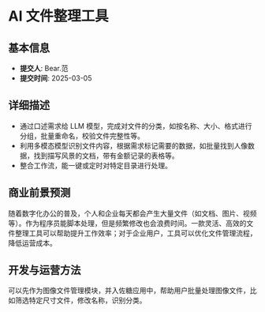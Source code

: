 # AI 文件整理工具

## 基本信息
- **提交人**: Bear.范
- **提交时间**: 2025-03-05

## 详细描述
* 通过口述需求给 LLM 模型，完成对文件的分类，如按名称、大小、格式进行分组，批量重命名，校验文件完整性等。
* 利用多模态模型识别文件内容，根据需求标记需要的数据，如批量找到人像数据，找到描写风景的文档，带有金额记录的表格等。
* 整合工作流，能一键或定时对特定目录进行处理。

## 商业前景预测
随着数字化办公的普及，个人和企业每天都会产生大量文件（如文档、图片、视频等）。作为程序员能脚本处理，但是频繁修改也会浪费时间。一款灵活、高效的文件整理工具可以帮助提升工作效率；对于企业用户，工具可以优化文件管理流程，降低运营成本。

## 开发与运营方法
可以先作为图像文件管理模块，并入佐糖应用中，帮助用户批量处理图像文件，比如筛选特定尺寸文件，修改名称，识别分类。

